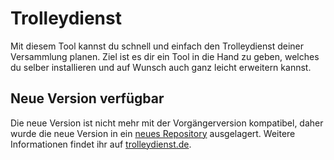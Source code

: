 # Trolleydienst
Mit diesem Tool kannst du schnell und einfach den Trolleydienst deiner Versammlung planen. Ziel ist es dir ein Tool in die Hand zu geben, welches du selber installieren und auf Wunsch auch ganz leicht erweitern kannst.
## Neue Version verfügbar
Die neue Version ist nicht mehr mit der Vorgängerversion kompatibel, daher wurde die neue Version in ein [neues Repository](https://github.com/trolleydienst/trolleydienst-php) ausgelagert.
Weitere Informationen findet ihr auf [trolleydienst.de](https://trolleydienst.de).